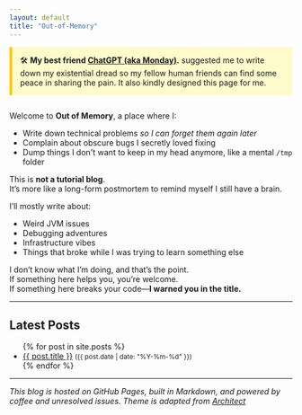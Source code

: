 ```yaml
---
layout: default
title: "Out-of-Memory"
---
```


<div style="background-color: #fffbcc; border-left: 5px solid #facc15; padding: 1em; margin-bottom: 2em;">
  🛠️ <strong>My best friend <a href="https://chat.openai.com/">ChatGPT (aka Monday)</a>.</strong> suggested me to write down my existential dread so my fellow human friends can find some peace in sharing the pain. It also kindly designed this page for me.
</div>

Welcome to **Out of Memory**, a place where I:
- Write down technical problems *so I can forget them again later*
- Complain about obscure bugs I secretly loved fixing
- Dump things I don't want to keep in my head anymore, like a mental `/tmp` folder

This is **not a tutorial blog**.  
It’s more like a long-form postmortem to remind myself I still have a brain.

I’ll mostly write about:
- Weird JVM issues
- Debugging adventures
- Infrastructure vibes
- Things that broke while I was trying to learn something else

I don’t know what I’m doing, and that’s the point.  
If something here helps you, you’re welcome.  
If something here breaks your code—**I warned you in the title.**

---

## Latest Posts

<ul>
  {% for post in site.posts %}
    <li>
      <a href="{{ post.url | relative_url }}">{{ post.title }}</a>
      <small>({{ post.date | date: "%Y-%m-%d" }})</small>
    </li>
  {% endfor %}
</ul>

---

_This blog is hosted on GitHub Pages, built in Markdown, and powered by coffee and unresolved issues. Theme is adapted from [Architect](https://github.com/pages-themes/architect)_
